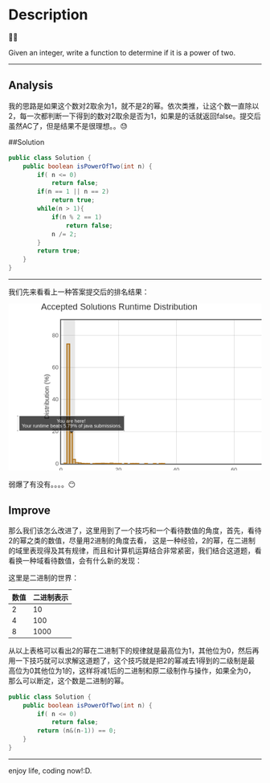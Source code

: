 # Description
:star2::star2:

Given an integer, write a function to determine if it is a power of two.

***
## Analysis
我的思路是如果这个数对2取余为1，就不是2的幂。依次类推，让这个数一直除以2，每一次都判断一下得到的数对2取余是否为1，如果是的话就返回false。提交后虽然AC了，但是结果不是很理想。。:sweat:

##Solution
```java
public class Solution {
    public boolean isPowerOfTwo(int n) {
        if( n <= 0)
            return false;
        if(n == 1 || n == 2)
            return true;
        while(n > 1){
            if(n % 2 == 1)
                return false;
            n /= 2;
        }
        return true;
    }
}
```

***
我们先来看看上一种答案提交后的排名结果：

![](/images/Power_of_Two.png)

弱爆了有没有。。。。:no_mouth:

## Improve
那么我们该怎么改进了，这里用到了一个技巧和一个看待数值的角度，首先，看待2的幂之类的数值，尽量用2进制的角度去看， 这是一种经验，2的幂，在二进制的域里表现得及其有规律，而且和计算机运算结合非常紧密，我们结合这道题，看看换一种域看待数值，会有什么新的发现：

这里是二进制的世界：

| 数值 	   |二进制表示|
| -------- | -------- |
| 2	   |   10     |
| 4	   |   100    |
| 8	   |   1000   |

从以上表格可以看出2的幂在二进制下的规律就是最高位为1，其他位为0，然后再用一下技巧就可以求解这道题了，这个技巧就是把2的幂减去1得到的二级制是最高位为0其他位为1的，这样将减1后的二进制和原二级制作与操作，如果全为0，那么可以断定，这个数是二进制的幂。

```java
public class Solution {
    public boolean isPowerOfTwo(int n) {
        if( n <= 0)
            return false;
        return (n&(n-1)) == 0;
    }
}
```

***
enjoy life, coding now!:D.


